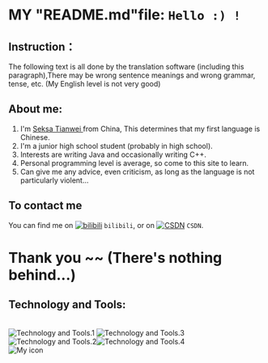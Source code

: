 <!-- Start -->
MY "README.md"file: ` Hello :) ! `
==========================
<!-- FIRST -->
Instruction：
------------------------------
The following text is all done by the translation software (including this paragraph),There may be wrong sentence meanings and wrong grammar, tense, etc. (My English level is not very good)
<!-- about me -->
About me:
------------------------------
1) I'm [ Seksa Tianwei ](https://github.com/766-Tianwei/766-Tianwei/blob/main/README.md "this web page") from China, This determines that my first language is Chinese.<br>
2) I'm a junior high school student (probably in high school).<br>
3) Interests are writing Java and occasionally writing C++.<br>
4) Personal programming level is average, so come to this site to learn.<br>
5) Can give me any advice, even criticism, as long as the language is not particularly violent...<br>
<!-- contact -->
To contact me
------------------------------
You can find me on [![bilibili][1.2]][1] `bilibili`, or on [![CSDN][2.2]][2] `CSDN`.
<!-- Icons -->

[1.2]: https://s.cn.bing.net/th?id=ODLS.cc3daeaa-44f8-4117-b073-ddba0ec3587c&w=16&h=16&o=6&pid=1.2
[2.2]: https://s.cn.bing.net/th?id=ODLS.f16e3524-4768-4e02-8011-8fba40b30378&w=16&h=16&o=6&pid=1.2
<!-- Links to your social media accounts -->

[1]: https://space.bilibili.com/399567766
[2]: https://blog.csdn.net/mzmzmzmzmzm

Thank you ~~ (There's nothing behind...)
===
<!-- personal technology -->
Technology and Tools:
---
<br>![Technology and Tools.1](https://img.shields.io/badge/JDK-jdk--16.0.1%2B-red)              ![Technology and Tools.3](https://badgen.net/badge/C++/Visual%20Studio%20Code/yellow?icon=Visual%20Studio%20Code)<br>![Technology and Tools.2](https://badgen.net/badge/Java/eclipes/yellow?icon=java)![Technology and Tools.4](https://badgen.net/badge/HTML5/jsp%20file/blue?icon=null)
<br>![My icon](https://avatars.githubusercontent.com/u/97861428?s=400&u=a9fc54970b21850b0d3b539fd7fb96f6eba08ddd&v=4)

<!---
766-Tianwei/766-Tianwei is a ✨ special ✨ repository because its `README.md` (this file) appears on your GitHub profile.
You can click the Preview link to take a look at your changes.
--->

